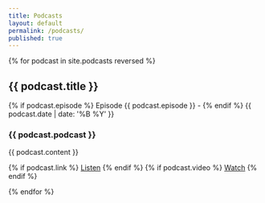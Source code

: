```yaml
---
title: Podcasts
layout: default
permalink: /podcasts/
published: true
---
```


{% for podcast in site.podcasts reversed %}
  <article class="talk">
    <h2>{{ podcast.title }}</h2>
    <time datetime="{{ talk.date | date_to_xmlschema }}">
      {% if podcast.episode %}
        Episode {{ podcast.episode }} -
      {% endif %}
      {{ podcast.date | date: '%B %Y' }}
    </time>
    <h3>
      {{ podcast.podcast }}
    </h3>
    {{ podcast.content }}
    <p class="footer">
    {% if podcast.link %}
      <i class="fas fa-microphone"></i> <a href="{{ podcast.link }}">Listen</a>
    {% endif %}
    {% if podcast.video %}
      <i class="fas fa-video"></i> <a href="{{ podcast.video }}">Watch</a>
    {% endif %}
    </p>
  </article>
{% endfor %}
